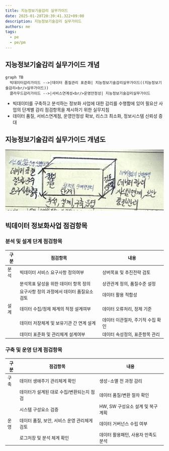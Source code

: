 ```yaml
---
title: 지능정보기술감리 실무가이드
date: 2025-01-28T20:39:41.322+09:00
description: 지능정보기술감리 실무가이드
authors: me
tags:
  - pe
  - pe/pm
---
```


## 지능정보기술감리 실무가이드 개념

```mermaid
graph TB
  빅데이터감리가이드 -->|데이터 품질관리 표준화| 지능정보기술감리실무가이드((지능정보기술감리<br/>실무가이드))
  클라우드감리가이드 -->|서비스연계성<br/>운영안정성| 지능정보기술감리실무가이드
```

- 빅데이터를 구축하고 분석하는 정보화 사업에 대한 감리를 수행함에 있어 필요산 사업의 단계별 감리 점검항목을 제시하기 위한 실무지침
- 데이터 품질, 서비스연계점, 운영안정성 확보, 리스크 최소화, 정보시스템 신뢰성 증대

## 지능정보기술감리 실무가이드 개념도

![지능정보기술감리](./assets/지능정보기술감리.jpg)

## 빅데이터 정보화사업 점검항목

### 분석 및 설계 단계 점검항목

| 구분 | 점검항목 | 내용 |
| --- | --- | --- |
| 분석 | 빅데이터 서비스 요구사항 정의여부 | 상버목표 및 추진전략 검토 |
| | 분석목표 달성을 위한 데이터 항목 정의 | 상관관계 정의, 품질수준 설정 |
| | 요구사항 정의 과정에서 데이터 품질요소 검토 | 데이터 활용 적합성 |
| 설계 | 데이터 수집/정제 체계의 적정 설계여부 | 데이터 오류처리, 정제 기준 |
| | 데이터 저장체계 및 보유기관 간 연계 설계 | 데이터 이관절차, 주기적 수집 확인 |
| | 데이터 표준화 및 관리체계 설계여부 | 데이터 속성정의, 표준항목 관리 |

### 구축 및 운영 단계 점검항목

| 구분 | 점검항목 | 내용 |
| --- | --- | --- |
| 구축 | 데이터 생애주기 관리체계 확인 | 생성-소멸 전 과정 감리 |
| | 데이터가 설계된 대로 수집/변환되는지 점검 | 데이터 품질/변환 절차 확인 |
| | 시스템 구성요소 검증 | HW, SW 구성요소 설계 및 복구 계획 |
| 운영 | 데이터 품질, 보안, 서비스 운영 관리체게 검토 | 데이터 거버넌스 수립 여부 |
| | 로그저장 및 분석 체계 확인 | 데이터 활용패턴, 사용자 만족도 분석 |
